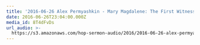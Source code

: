```yaml
---
title: '2016-06-26 Alex Permyashkin - Mary Magdalene: The First Witness'
date: 2016-06-26T23:04:00.000Z
media_id: 8T4dFvDs
url_audio: >-
  https://s3.amazonaws.com/hop-sermon-audio/2016/2016-06-26-alex-permyashkikin-mary-magdalene-the-first-whitness_01.mp3
---
```


